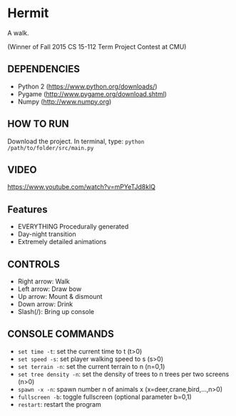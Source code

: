 # Hermit
A walk.

(Winner of Fall 2015 CS 15-112 Term Project Contest at CMU)

## DEPENDENCIES
* Python 2 (https://www.python.org/downloads/)
* Pygame (http://www.pygame.org/download.shtml)
* Numpy (http://www.numpy.org)

## HOW TO RUN
Download the project. In terminal, type:
`python /path/to/folder/src/main.py`


## VIDEO
https://www.youtube.com/watch?v=mPYeTJd8klQ

## Features
* EVERYTHING Procedurally generated
* Day-night transition
* Extremely detailed animations

## CONTROLS
* Right arrow: Walk
* Left arrow: Draw bow
* Up arrow: Mount & dismount
* Down arrow: Drink
* Slash(/): Bring up console

## CONSOLE COMMANDS
* `set time -t`: set the current time to t (t>0)
* `set speed -s`: set player walking speed to s (s>0)
* `set terrain -n`: set the current terrain to n (n=0,1)
* `set tree density -n`: set the density of trees to n trees per two screens (n>0)
* `spawn -x -n`: spawn number n of animals x (x=deer,crane,bird,...,n>0)
* `fullscreen -b`: toggle fullscreen (optional parameter b=0,1)
* `restart`: restart the program
